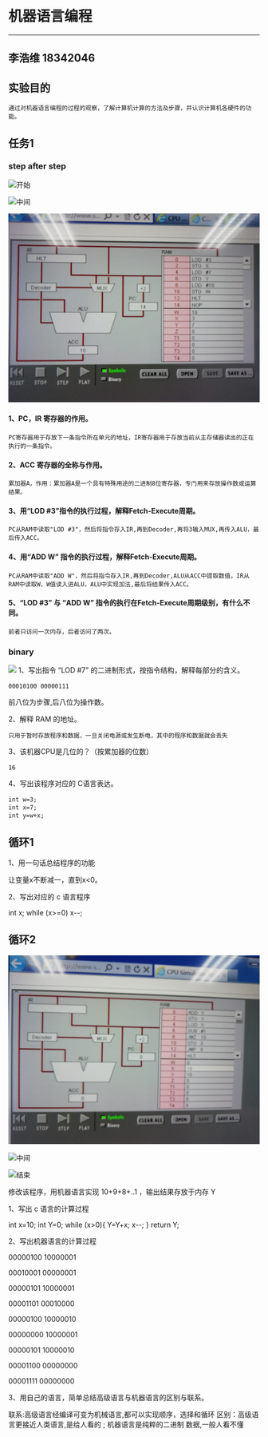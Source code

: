 # 机器语言编程
----------
李浩维 18342046
-----

## 实验目的
    通过对机器语言编程的过程的观察，了解计算机计算的方法及步骤，并认识计算机各硬件的功能。

## 任务1
### step after step
![开始](images/5.png)

![中间](images/1.png)

![结束](images/2.png)

#### 1、PC，IR 寄存器的作用。

    PC寄存器用于存放下一条指令所在单元的地址，IR寄存器用于存放当前从主存储器读出的正在执行的一条指令。

#### 2、ACC 寄存器的全称与作用。

    累加器A，作用：累加器A是一个具有特殊用途的二进制8位寄存器，专门用来存放操作数或运算结果。

#### 3、用“LOD #3”指令的执行过程，解释Fetch-Execute周期。

    PC从RAM中读取"LOD #3"，然后将指令存入IR,再到Decoder,再将3输入MUX,再传入ALU，最后传入ACC。

#### 4、用“ADD W” 指令的执行过程，解释Fetch-Execute周期。

    PC从RAM中读取"ADD W"，然后将指令存入IR,再到Decoder,ALU从ACC中提取数值，IR从RAM中读取W，W值读入进ALU，ALU中实现加法,最后将结果传入ACC。

#### 5、“LOD #3” 与 “ADD W” 指令的执行在Fetch-Execute周期级别，有什么不同。

    前者只访问一次内存，后者访问了两次。

### binary
![](images/3.png)
1、写出指令 “LOD #7” 的二进制形式，按指令结构，解释每部分的含义。

    00010100 00000111 

前八位为步骤,后八位为操作数。

2、解释 RAM 的地址。

    只用于暂时存放程序和数据，一旦关闭电源或发生断电，其中的程序和数据就会丢失

3、该机器CPU是几位的？（按累加器的位数）

    16

4、写出该程序对应的 C语言表达。

    int w=3;
    int x=7;
    int y=w+x;

## 循环1

1、用一句话总结程序的功能

让变量x不断减一，直到x<0。

2、写出对应的 c 语言程序

int x;
while (x>=0)
    x--;

## 循环2

![开始](images/6.png)

![中间](images/7.png)

![结束](images/8.png)

修改该程序，用机器语言实现 10+9+8+..1 ，输出结果存放于内存 Y

1、写出 c 语言的计算过程

int x=10;
int Y=0;
while (x>0){
    Y=Y+x;
    x--;
}
return Y;

2、写出机器语言的计算过程

00000100 10000001

00010001 00000001

00000101 10000001

00001101 00010000

00000100 10000010

00000000 10000001

00000101 10000010

00001100 00000000

00001111 00000000

3、用自己的语言，简单总结高级语言与机器语言的区别与联系。

联系:高级语言经编译可变为机械语言,都可以实现顺序，选择和循环 
区别：高级语言更接近人类语言,是给人看的 ; 机器语言是纯粹的二进制 
数据,一般人看不懂
